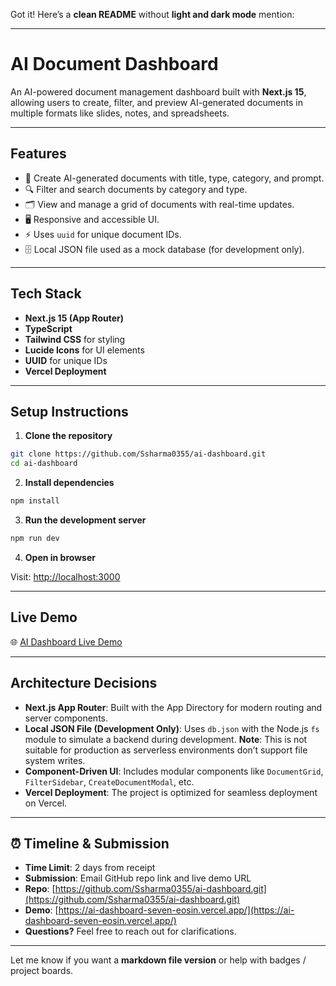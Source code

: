 Got it!
Here’s a **clean README** without **light and dark mode** mention:

---

# **AI Document Dashboard**

An AI-powered document management dashboard built with **Next.js 15**, allowing users to create, filter, and preview AI-generated documents in multiple formats like slides, notes, and spreadsheets.

---

## **Features**

* 📄 Create AI-generated documents with title, type, category, and prompt.
* 🔍 Filter and search documents by category and type.
* 🗂 View and manage a grid of documents with real-time updates.
* 🖥️ Responsive and accessible UI.
* ⚡ Uses `uuid` for unique document IDs.
* 🗄️ Local JSON file used as a mock database (for development only).

---

## **Tech Stack**

* **Next.js 15 (App Router)**
* **TypeScript**
* **Tailwind CSS** for styling
* **Lucide Icons** for UI elements
* **UUID** for unique IDs
* **Vercel Deployment**

---

## **Setup Instructions**

1. **Clone the repository**

```bash
git clone https://github.com/Ssharma0355/ai-dashboard.git
cd ai-dashboard
```

2. **Install dependencies**

```bash
npm install
```

3. **Run the development server**

```bash
npm run dev
```

4. **Open in browser**

Visit: [http://localhost:3000](http://localhost:3000)

---

## **Live Demo**

🌐 [AI Dashboard Live Demo](https://ai-dashboard-seven-eosin.vercel.app/)

---

## **Architecture Decisions**

* **Next.js App Router**: Built with the App Directory for modern routing and server components.
* **Local JSON File (Development Only)**: Uses `db.json` with the Node.js `fs` module to simulate a backend during development.
  **Note**: This is not suitable for production as serverless environments don’t support file system writes.
* **Component-Driven UI**: Includes modular components like `DocumentGrid`, `FilterSidebar`, `CreateDocumentModal`, etc.
* **Vercel Deployment**: The project is optimized for seamless deployment on Vercel.

---

## **⏰ Timeline & Submission**

* **Time Limit**: 2 days from receipt
* **Submission**: Email GitHub repo link and live demo URL
* **Repo**: [https://github.com/Ssharma0355/ai-dashboard.git](https://github.com/Ssharma0355/ai-dashboard.git)
* **Demo**: [https://ai-dashboard-seven-eosin.vercel.app/](https://ai-dashboard-seven-eosin.vercel.app/)
* **Questions?** Feel free to reach out for clarifications.

---

Let me know if you want a **markdown file version** or help with badges / project boards.

